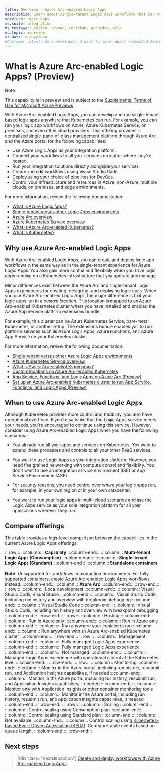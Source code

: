```yaml
---
title: Overview - Azure Arc-enabled Logic Apps
description: Learn about single-tenant Logic Apps workflows that can run anywhere that Kubernetes can run.
services: logic-apps
ms.suite: integration
ms.reviewer: estfan, kewear, rohithah, archidda, azla
ms.topic: overview
ms.date: 01/04/2024
#Customer intent: As a developer, I want to learn about automated Azure Arc-enabled logic app workflows that can run anywhere that Kubernetes can run.
---
```


# What is Azure Arc-enabled Logic Apps? (Preview)

> [!NOTE]
> This capability is in preview and is subject to the 
> [Supplemental Terms of Use for Microsoft Azure Previews](https://azure.microsoft.com/support/legal/preview-supplemental-terms/).

With Azure Arc-enabled Logic Apps, you can develop and run single-tenant based logic apps anywhere that Kubernetes can run. For example, you can run your logic app workflows on Azure, Azure Kubernetes Service, on premises, and even other cloud providers. This offering provides a centralized single-pane-of-glass management platform through Azure Arc and the Azure portal for the following capabilities:

- Use Azure Logic Apps as your integration platform.
- Connect your workflows to all your services no matter where they're hosted.
- Run your integration solutions directly alongside your services.
- Create and edit workflows using Visual Studio Code.
- Deploy using your choice of pipelines for DevOps.
- Control your infrastructure and resources in Azure, non-Azure, multiple clouds, on premises, and edge environments.

For more information, review the following documentation:

- [What is Azure Logic Apps?](../logic-apps/logic-apps-overview.md)
- [Single-tenant versus other Logic Apps environments](../logic-apps/single-tenant-overview-compare.md)
- [Azure Arc overview](../azure-arc/overview.md)
- [Azure Kubernetes Service overview](/azure/aks/intro-kubernetes)
- [What is Azure Arc-enabled Kubernetes?](../azure-arc/kubernetes/overview.md)
- [What is Kubernetes?](https://kubernetes.io/docs/concepts/overview/what-is-kubernetes/)

<a name="why-use"></a>

## Why use Azure Arc-enabled Logic Apps

With Azure Arc-enabled Logic Apps, you can create and deploy logic app workflows in the same way as in the single-tenant experience for Azure Logic Apps. You also gain more control and flexibility when you have logic apps running on a Kubernetes infrastructure that you operate and manage.

Minor differences exist between the Azure Arc and single-tenant Logic Apps experiences for creating, designing, and deploying logic apps. When you use Azure Arc-enabled Logic Apps, the major difference is that your logic apps run in a *custom location*. This location is mapped to an Azure Arc-enabled Kubernetes cluster where you have installed and enabled the Azure App Service platform extensions bundle.

For example, this cluster can be Azure Kubernetes Service, bare-metal Kubernetes, or another setup. The extensions bundle enables you to run platform services such as Azure Logic Apps, Azure Functions, and Azure App Service on your Kubernetes cluster.

For more information, review the following documentation:

- [Single-tenant versus other Azure Logic Apps environments](../logic-apps/single-tenant-overview-compare.md)
- [Azure Kubernetes Service overview](/azure/aks/intro-kubernetes)
- [What is Azure Arc-enabled Kubernetes?](../azure-arc/kubernetes/overview.md)
- [Custom locations on Azure Arc-enabled Kubernetes](../azure-arc/kubernetes/conceptual-custom-locations.md)
- [App Service, Functions, and Logic Apps on Azure Arc (Preview)](../app-service/overview-arc-integration.md)
- [Set up an Azure Arc-enabled Kubernetes cluster to run App Service, Functions, and Logic Apps (Preview)](../app-service/manage-create-arc-environment.md)

<a name="when-to-use"></a>

## When to use Azure Arc-enabled Logic Apps

Although Kubernetes provides more control and flexibility, you also have operational overhead. If you're satisfied that the Logic Apps service meets your needs, you're encouraged to continue using this service. However, consider using Azure Arc-enabled Logic Apps when you have the following scenarios:

- You already run all your apps and services on Kubernetes. You want to extend these processes and controls to all your other PaaS services.

- You want to use Logic Apps as your integration platform. However, you need fine grained networking with compute control and flexibility. You don't want to use an integration service environment (ISE) or App Service Environment (ASE).

- For security reasons, you need control over where your logic apps run, for example, in your own region or in your own datacenter. 

- You want to run your logic apps in multi-cloud scenarios and use the Logic Apps service as your sole integration platform for all your applications wherever they run.

<a name="compare"></a>

## Compare offerings

This table provides a high-level comparison between the capabilities in the current Azure Logic Apps offerings:

:::row:::
   :::column:::
      **Capability**
   :::column-end:::
   :::column:::
      **Multi-tenant Logic Apps (Consumption)**
   :::column-end:::
   :::column:::
      **Single-tenant Logic Apps (Standard)**
   :::column-end:::
   :::column:::
      **Standalone containers** <br><br>**Note**: Unsupported for workflows in production environments. For fully supported containers, [create Azure Arc-enabled Logic Apps workflows](azure-arc-enabled-logic-apps-create-deploy-workflows.md) instead.
   :::column-end:::
   :::column:::
      **Azure Arc**
   :::column-end:::
:::row-end:::
:::row:::
   :::column:::
      Local development
   :::column-end:::
   :::column:::
      Visual Studio Code, Visual Studio
   :::column-end:::
   :::column:::
      Visual Studio Code, including run history and overview with breakpoint debugging
   :::column-end:::
   :::column:::
      Visual Studio Code
   :::column-end:::
   :::column:::
      Visual Studio Code, including run history and overview with breakpoint debugging
   :::column-end:::
:::row-end:::
:::row:::
   :::column:::
      Hosting
   :::column-end:::
   :::column:::
      Run in Azure only
   :::column-end:::
   :::column:::
      Run in Azure only
   :::column-end:::
   :::column:::
      Run anywhere your containers run
   :::column-end:::
   :::column:::
      Run anywhere with an Azure Arc-enabled Kubernetes cluster
   :::column-end:::
:::row-end:::
:::row:::
   :::column:::
      Management
   :::column-end:::
   :::column:::
      Fully managed Logic Apps experience
   :::column-end:::
   :::column:::
      Fully managed Logic Apps experience
   :::column-end:::
   :::column:::
      Not managed
   :::column-end:::
   :::column:::
      Managed Logic Apps experience with operational control at the Kubernetes level
   :::column-end:::
:::row-end:::
:::row:::
   :::column:::
      Monitoring
   :::column-end:::
   :::column:::
      Monitor in the Azure portal, including run history, resubmit run, and Application Insights capabilities, if needed
   :::column-end:::
   :::column:::
      Monitor in the Azure portal, including run history, resubmit run, and Application Insights capabilities, if needed
   :::column-end:::
   :::column:::
      Monitor only with Application Insights or other container monitoring tools
   :::column-end:::
   :::column:::
      Monitor in the Azure portal, including run history, resubmit run, and Application Insights capabilities, if needed
   :::column-end:::
:::row-end:::
:::row:::
   :::column:::
      Scaling
   :::column-end:::
   :::column:::
      Control scaling using Consumption plan
   :::column-end:::
   :::column:::
      Control scaling using Standard plan
   :::column-end:::
   :::column:::
      Not available
   :::column-end:::
   :::column:::
      Control scaling using [Kubernetes-based Event Driven Autoscaling (KEDA)](https://keda.sh/). Configure scale events based on queue length.
   :::column-end:::
:::row-end:::

## Next steps

> [!div class="nextstepaction"]
> [Create and deploy workflows with Azure Arc-enabled Logic Apps](azure-arc-enabled-logic-apps-create-deploy-workflows.md)
